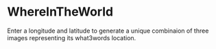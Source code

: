 # WhereInTheWorld

Enter a longitude and latitude to generate a unique combinaion of three images representing its what3words location. 
